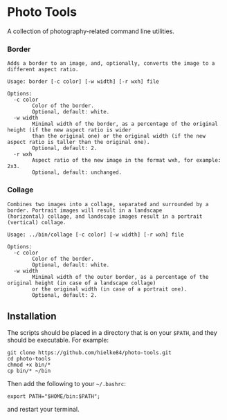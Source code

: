 # Photo Tools

A collection of photography-related command line utilities.

### Border

```
Adds a border to an image, and, optionally, converts the image to a different aspect ratio.

Usage: border [-c color] [-w width] [-r wxh] file

Options:
  -c color
        Color of the border.
        Optional, default: white.
  -w width
        Minimal width of the border, as a percentage of the original height (if the new aspect ratio is wider
        than the original one) or the original width (if the new aspect ratio is taller than the original one).
        Optional, default: 2.
  -r wxh
        Aspect ratio of the new image in the format wxh, for example: 2x3.
        Optional, default: unchanged.
```

### Collage

```
Combines two images into a collage, separated and surrounded by a border. Portrait images will result in a landscape
(horizontal) collage, and landscape images result in a portrait (vertical) collage.

Usage: ../bin/collage [-c color] [-w width] [-r wxh] file

Options:
  -c color
        Color of the border.
        Optional, default: white.
  -w width
        Minimal width of the outer border, as a percentage of the original height (in case of a landscape collage)
        or the original width (in case of a portrait one).
        Optional, default: 2.
```

## Installation

The scripts should be placed in a directory that is on your `$PATH`, and they should be executable. For example:

```shell
git clone https://github.com/hielke84/photo-tools.git
cd photo-tools
chmod +x bin/*
cp bin/* ~/bin
```

Then add the following to your `~/.bashrc`:

```shell
export PATH="$HOME/bin:$PATH";
```

and restart your terminal.
